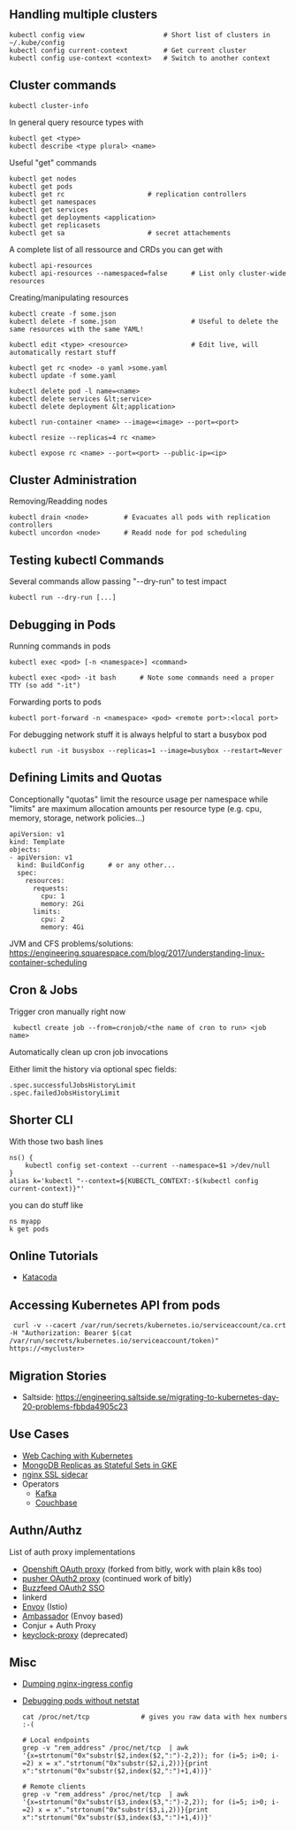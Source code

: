 ## Handling multiple clusters

    kubectl config view                    # Short list of clusters in ~/.kube/config
    kubectl config current-context         # Get current cluster
    kubectl config use-context <context>   # Switch to another context

## Cluster commands

    kubectl cluster-info

In general query resource types with

    kubectl get <type>
    kubectl describe <type plural> <name>

Useful "get" commands

    kubectl get nodes
    kubectl get pods
    kubectl get rc                     # replication controllers
    kubectl get namespaces
    kubectl get services
    kubectl get deployments <application>
    kubectl get replicasets
    kubectl get sa                     # secret attachements

A complete list of all ressource and CRDs you can get with

    kubectl api-resources
    kubectl api-resources --namespaced=false      # List only cluster-wide resources

Creating/manipulating resources

    kubectl create -f some.json
    kubectl delete -f some.json                   # Useful to delete the same resources with the same YAML!
    
    kubectl edit <type> <resource>                # Edit live, will automatically restart stuff

    kubectl get rc <node> -o yaml >some.yaml
    kubectl update -f some.yaml

    kubectl delete pod -l name=<name>
    kubectl delete services &lt;service>
    kubectl delete deployment &lt;application>

    kubectl run-container <name> --image=<image> --port=<port>

    kubectl resize --replicas=4 rc <name>

    kubectl expose rc <name> --port=<port> --public-ip=<ip>

## Cluster Administration

Removing/Readding nodes

    kubectl drain <node>         # Evacuates all pods with replication controllers
    kubectl uncordon <node>      # Readd node for pod scheduling

## Testing kubectl Commands

Several commands allow passing "--dry-run" to test impact

    kubectl run --dry-run [...]
    
## Debugging in Pods

Running commands in pods

    kubectl exec <pod> [-n <namespace>] <command>
    
    kubectl exec <pod> -it bash      # Note some commands need a proper TTY (so add "-it")

Forwarding ports to pods

    kubectl port-forward -n <namespace> <pod> <remote port>:<local port>

For debugging network stuff it is always helpful to start a busybox pod
    
    kubectl run -it busysbox --replicas=1 --image=busybox --restart=Never

## Defining Limits and Quotas

Conceptionally "quotas" limit the resource usage per namespace while "limits" are maximum allocation amounts per resource type (e.g. cpu, memory, storage, network policies...)

    apiVersion: v1
    kind: Template
    objects:
    - apiVersion: v1
      kind: BuildConfig      # or any other...
      spec:
        resources:
          requests:
            cpu: 1
            memory: 2Gi
          limits:
            cpu: 2
            memory: 4Gi
            
JVM and CFS problems/solutions: https://engineering.squarespace.com/blog/2017/understanding-linux-container-scheduling

## Cron & Jobs

Trigger cron manually right now

     kubectl create job --from=cronjob/<the name of cron to run> <job name>

Automatically clean up cron job invocations

Either limit the history via optional spec fields:

    .spec.successfulJobsHistoryLimit 
    .spec.failedJobsHistoryLimit

## Shorter CLI 

With those two bash lines

    ns() {
        kubectl config set-context --current --namespace=$1 >/dev/null
    }
    alias k='kubectl "--context=${KUBECTL_CONTEXT:-$(kubectl config current-context)}"'

you can do stuff like

    ns myapp
    k get pods

## Online Tutorials

- [Katacoda](https://www.katacoda.com/courses/kubernetes)

## Accessing Kubernetes API from pods

     curl -v --cacert /var/run/secrets/kubernetes.io/serviceaccount/ca.crt -H "Authorization: Bearer $(cat /var/run/secrets/kubernetes.io/serviceaccount/token)" https://<mycluster>

## Migration Stories

- Saltside: https://engineering.saltside.se/migrating-to-kubernetes-day-20-problems-fbbda4905c23

## Use Cases

- [Web Caching with Kubernetes](https://github.com/Financial-Times?utf8=%E2%9C%93&q=varnish)
- [MongoDB Replicas as Stateful Sets in GKE](https://pauldone.blogspot.de/2017/06/deploying-mongodb-on-kubernetes-gke25.html)
- [nginx SSL sidecar](https://vorozhko.net/kubernetes-sidecar-pattern-nginx-ssl-proxy-for-nodejs)
- Operators
     - [Kafka](https://github.com/strimzi/strimzi-kafka-operator)
     - [Couchbase](https://blog.couchbase.com/couchbase-on-openshift-in-action/)


## Authn/Authz

List of auth proxy implementations

- [Openshift OAuth proxy](https://github.com/openshift/oauth-proxy) (forked from bitly, work with plain k8s too)
- [pusher OAuth2 proxy](https://github.com/pusher/oauth2_proxy) (continued work of bitly)
- [Buzzfeed OAuth2 SSO](https://github.com/buzzfeed/sso) 
- linkerd
- [Envoy](https://github.com/envoyproxy/envoy) (Istio)
- [Ambassador](https://github.com/datawire/ambassador) (Envoy based)
- Conjur + Auth Proxy
- [keyclock-proxy](https://github.com/keycloak/keycloak-gatekeeper) (deprecated)

## Misc

- [Dumping nginx-ingress config](https://kubernetes.github.io/ingress-nginx/troubleshooting/#using-gdb-with-nginx)
- [Debugging pods without netstat](https://staaldraad.github.io/2017/12/20/netstat-without-netstat/)

      cat /proc/net/tcp             # gives you raw data with hex numbers :-(
      
      # Local endpoints
      grep -v "rem_address" /proc/net/tcp  | awk  '{x=strtonum("0x"substr($2,index($2,":")-2,2)); for (i=5; i>0; i-=2) x = x"."strtonum("0x"substr($2,i,2))}{print x":"strtonum("0x"substr($2,index($2,":")+1,4))}'
      
      # Remote clients
      grep -v "rem_address" /proc/net/tcp  | awk  '{x=strtonum("0x"substr($3,index($3,":")-2,2)); for (i=5; i>0; i-=2) x = x"."strtonum("0x"substr($3,i,2))}{print x":"strtonum("0x"substr($3,index($3,":")+1,4))}'
      

<?speakerdeck,d25dce78d1d64f039b7e23bedd95d4f6,Security Best Practices?>
<?speakerdeck,ee213c61e742426693f965ba13850bd8,Multi-Tenancy?>
